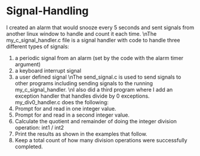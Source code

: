# Signal-Handling
I created an alarm that would snooze every 5 seconds and sent signals from another linux window to handle and count it each time. 
\nThe my_c_signal_handler.c file is a signal handler with code to handle three different types of signals:
1. a periodic signal from an alarm (set by the code with the alarm timer argument)
2. a keyboard interrupt signal
3. a user defined signal
\nThe send_signal.c is used to send signals to other programs including sending signals to the running my_c_signal_handler.
\nI also did a third program where I add an exception handler that handles divide by 0 exceptions.
my_div0_handler.c does the following:
1. Prompt for and read in one integer value.
2. Prompt for and read in a second integer value.
3. Calculate the quotient and remainder of doing the integer division operation: int1 / int2
4. Print the results as shown in the examples that follow.
5. Keep a total count of how many division operations were successfully completed.
